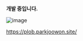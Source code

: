 **개발 중입니다.**

![image](https://github.com/user-attachments/assets/cd126a49-ba4c-4dcc-b8af-6e43e1aed2bb)


https://plob.parkjoowon.site/

